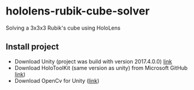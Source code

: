 # hololens-rubik-cube-solver
Solving a 3x3x3 Rubik's cube using HoloLens
## Install project
* Download Unity (project was build with version 2017.4.0.0) [link](https://unity3d.com/get-unity/download)
* Download HoloToolKit (same version as unity) from Microsoft GitHub [link](https://github.com/Microsoft/MixedRealityToolkit-Unity/releases))
* Download OpenCv for Unity ([link](https://assetstore.unity.com/packages/tools/integration/opencv-for-unity-21088))